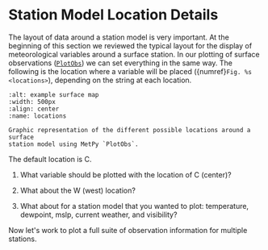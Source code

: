 # Station Model Location Details

The layout of data around a station model is very important. At the
beginning of this section we reviewed the typical layout for the display
of meteorological variables around a surface station. In our plotting of
surface observations ([`PlotObs`](../../appendix/metpy_declarative_plotobs)) we can set everything in the same way.
The following is the location where a variable will be placed ({numref}`Fig. %s <locations>`), depending
on the string at each location.

```{figure} ../../images/location_graphic.png
:alt: example surface map
:width: 500px
:align: center
:name: locations

Graphic representation of the different possible locations around a surface
station model using MetPy `PlotObs`.
```

The default location is C.

1.  What variable should be plotted with the location of C (center)?

2.  What about the W (west) location?

3.  What about for a station model that you wanted to plot: temperature,
    dewpoint, mslp, current weather, and visibility?

Now let's work to plot a full suite of observation information for multiple stations.